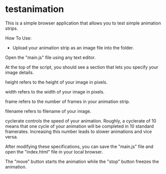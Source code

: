 # testanimation
This is a simple browser application that allows you to test simple animation strips.  

How To Use:

- Upload your animation strip as an image file into the folder.

Open the "main.js" file using any text editor.

At the top of the script, you should see a section that lets you specify your image details.

height refers to the height of your image in pixels.

width refers to the width of your image in pixels.

frame refers to the number of frames in your animation strip.

filename refers to filename of your image.

cyclerate controls the speed of your animation. Roughly, a cyclerate of 10 means that one cycle of your animation will be completed in 10 standard framerates. Increasing this number leads to slower animations and vice versa.

After modifying these specifications, you can save the "main.js" file and open the "index.html" file in your local browser.

The "move" button starts the animation while the "stop" button freezes the animation.
